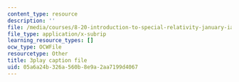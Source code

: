 ```yaml
---
content_type: resource
description: ''
file: /media/courses/8-20-introduction-to-special-relativity-january-iap-2021/05a6a24b326a560b8e9a2aa7199d4067_icqwK_WyoII.vtt
file_type: application/x-subrip
learning_resource_types: []
ocw_type: OCWFile
resourcetype: Other
title: 3play caption file
uid: 05a6a24b-326a-560b-8e9a-2aa7199d4067
---
```

